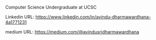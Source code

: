 Computer Science Undergraduate at UCSC

Linkedin URL: https://www.linkedin.com/in/avindu-dharmawardhana-4a1771231

medium URL: https://medium.com/@avindusridharmawardhana
